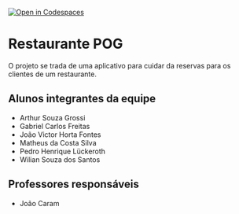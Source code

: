 [![Open in Codespaces](https://classroom.github.com/assets/launch-codespace-7f7980b617ed060a017424585567c406b6ee15c891e84e1186181d67ecf80aa0.svg)](https://classroom.github.com/open-in-codespaces?assignment_repo_id=14314830)
# Restaurante POG
O projeto se trada de uma aplicativo para cuidar da reservas para os clientes de um restaurante.

## Alunos integrantes da equipe

* Arthur Souza Grossi
* Gabriel Carlos Freitas
* João Victor Horta Fontes
* Matheus da Costa Silva
* Pedro Henrique Lückeroth
* Wilian Souza dos Santos

## Professores responsáveis

* João Caram
